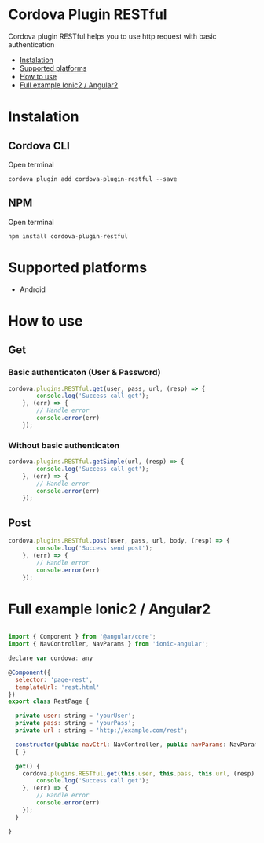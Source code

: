 
# Cordova Plugin RESTful 
Cordova plugin RESTful helps you to use http request with basic authentication
* [Instalation](#instalation)
* [Supported platforms](#supported-platforms)
* [How to use](#how-to-use)
* [Full example Ionic2 / Angular2](#full-example-ionic2-angular2)

# Instalation
## Cordova CLI
Open terminal

```shell
cordova plugin add cordova-plugin-restful --save
```
## NPM
Open terminal
```shell
npm install cordova-plugin-restful
```

# Supported platforms
* Android 

# How to use
## Get
### Basic authenticaton (User & Password)
```javascript
cordova.plugins.RESTful.get(user, pass, url, (resp) => {
        console.log('Success call get');
    }, (err) => {
        // Handle error
        console.error(err)
    });
```
### Without basic authenticaton
```javascript
cordova.plugins.RESTful.getSimple(url, (resp) => {
        console.log('Success call get');
    }, (err) => {
        // Handle error
        console.error(err)
    });
```
## Post

```javascript
cordova.plugins.RESTful.post(user, pass, url, body, (resp) => {
        console.log('Success send post');
    }, (err) => {
        // Handle error
        console.error(err)
    });
```
# Full example Ionic2 / Angular2

```javascript

import { Component } from '@angular/core';
import { NavController, NavParams } from 'ionic-angular';

declare var cordova: any

@Component({
  selector: 'page-rest',
  templateUrl: 'rest.html'
})
export class RestPage {

  private user: string = 'yourUser';
  private pass: string = 'yourPass';
  private url : string = 'http://example.com/rest';

  constructor(public navCtrl: NavController, public navParams: NavParams)
  { }

  get() {
    cordova.plugins.RESTful.get(this.user, this.pass, this.url, (resp) => {
        console.log('Success call get');
    }, (err) => {
        // Handle error
        console.error(err)
    });
  }

}

```